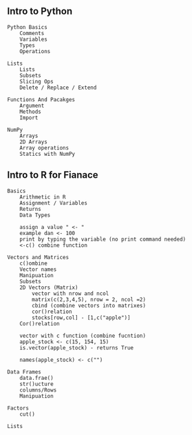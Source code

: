 ## Intro to Python

    Python Basics
        Comments
        Variables
        Types
        Operations       

    Lists
        Lists
        Subsets
        Slicing Ops
        Delete / Replace / Extend

    Functions And Pacakges
        Argument
        Methods
        Import       

    NumPy
        Arrays
        2D Arrays
        Array operations
        Statics with NumPy

## Intro to R for Fianace

    Basics
        Arithmetic in R
        Assignment / Variables
        Returns
        Data Types  

        assign a value " <- "
        example dan <- 100
        print by typing the variable (no print command needed)
        <-c() combine function      

    Vectors and Matrices
        c()ombine
        Vector names
        Manipuation
        Subsets
        2D Vectors (Matrix)
            vector with nrow and ncol
            matrix(c(2,3,4,5), nrow = 2, ncol =2)
            cbind (combine vectors into matrixes)
            cor()relation
            stocks[row,col] - [1,c("apple")]
        Cor()relation

        vector with c function (combine fucntion)
        apple_stock <- c(15, 154, 15)
        is.vector(apple_stock) - returns True

        names(apple_stock) <- c("")

    Data Frames
        data.frae()
        str()ucture
        columns/Rows
        Manipuation    

    Factors
        cut()

    Lists